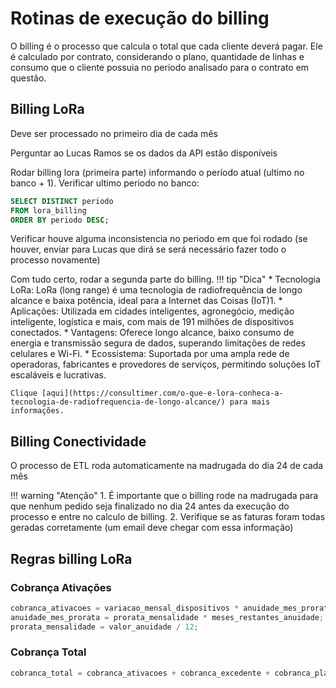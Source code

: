 # Rotinas de execução do billing
O billing é o processo que calcula o total que cada cliente deverá pagar. Ele é calculado por contrato, considerando o plano, quantidade de linhas e consumo que o cliente possuia no periodo analisado para o contrato em questão.
## Billing LoRa
Deve ser processado no primeiro dia de cada mês

Perguntar ao Lucas Ramos se os dados da API estão disponíveis

Rodar billing lora (primeira parte) informando o período atual (ultimo no banco + 1). Verificar ultimo periodo no banco:
~~~sql
SELECT DISTINCT periodo
FROM lora_billing
ORDER BY periodo DESC;
~~~
Verificar houve alguma inconsistencia no periodo em que foi rodado (se houver, enviar para Lucas que dirá se será necessário fazer todo o processo novamente)

Com tudo certo, rodar a segunda parte do billing.
!!! tip "Dica"
    * Tecnologia LoRa: LoRa (long range) é uma tecnologia de radiofrequência de longo alcance e baixa potência, ideal para a Internet das Coisas (IoT)1.
    * Aplicações: Utilizada em cidades inteligentes, agronegócio, medição inteligente, logística e mais, com mais de 191 milhões de dispositivos conectados.
    * Vantagens: Oferece longo alcance, baixo consumo de energia e transmissão segura de dados, superando limitações de redes celulares e Wi-Fi.
    * Ecossistema: Suportada por uma ampla rede de operadoras, fabricantes e provedores de serviços, permitindo soluções IoT escaláveis e lucrativas.

    Clique [aqui](https://consultimer.com/o-que-e-lora-conheca-a-tecnologia-de-radiofrequencia-de-longo-alcance/) para mais informações.

## Billing Conectividade
O processo de ETL roda automaticamente na madrugada do dia 24 de cada mês

!!! warning "Atenção"
    1. É importante que o billing rode na madrugada para que nenhum pedido seja finalizado no dia 24 antes da execução do processo e entre no calculo de billing. 
    2. Verifique se as faturas foram todas geradas corretamente (um email deve chegar com essa informação)

## Regras billing LoRa
### Cobrança Ativações
~~~js
cobranca_ativacoes = variacao_mensal_dispositivos * anuidade_mes_prorata;
anuidade_mes_prorata = prorata_mensalidade * meses_restantes_anuidade;
prorata_mensalidade = valor_anuidade / 12;
~~~

### Cobrança Total
~~~js
cobranca_total = cobranca_ativacoes + cobranca_excedente + cobranca_plataforma + lancamentos_cobranca - lancamentos_desconto;
~~~